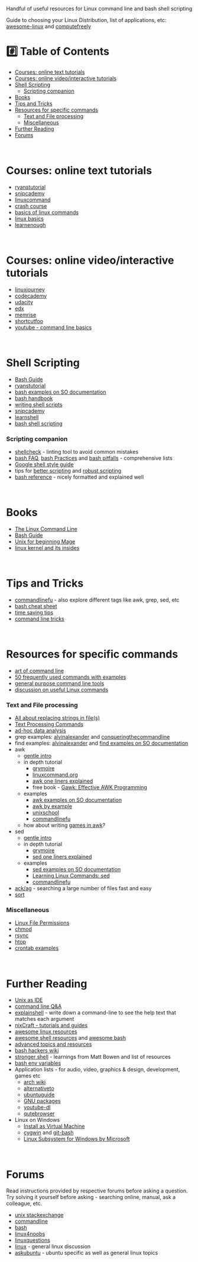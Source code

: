 Handful of useful resources for Linux command line and bash shell scripting

Guide to choosing your Linux Distribution, list of applications, etc: [awesome-linux](https://github.com/aleksandar-todorovic/awesome-linux#distributions) and [computefreely](http://computefreely.org/)

# :hash: Table of Contents

* [Courses: online text tutorials](#course-text)
* [Courses: online video/interactive tutorials](#course-interactive)
* [Shell Scripting](#shell-scripting)
    * [Scripting companion](#scripting-companion)
* [Books](#books)
* [Tips and Tricks](#tips-and-tricks)
* [Resources for specific commands](#specific-commands)
    * [Text and File processing](#text-file-processing)
    * [Miscellaneous](#miscellaneous)
* [Further Reading](#further-reading)
* [Forums](#forums)

<br>

# <a name="course-text"></a>Courses: online text tutorials

* [ryanstutorial](http://ryanstutorials.net/linuxtutorial/)
* [snipcademy](http://code.snipcademy.com/tutorials/linux-command-line)
* [linuxcommand](http://linuxcommand.org/lc3_learning_the_shell.php)
* [crash course](http://cli.learncodethehardway.org/book/)
* [basics of linux commands](http://www.ee.surrey.ac.uk/Teaching/Unix/)
* [linux basics](https://miteshshah.github.io/linux/basics/)
* [learnenough](https://www.learnenough.com/command-line-tutorial)

<br>

# <a name="course-interactive"></a>Courses: online video/interactive tutorials

* [linuxjourney](https://linuxjourney.com/)
* [codecademy](https://www.codecademy.com/learn/learn-the-command-line)
* [udacity](https://www.udacity.com/course/linux-command-line-basics--ud595)
* [edx](https://www.edx.org/course/introduction-linux-linuxfoundationx-lfs101x-0)
* [memrise](http://www.memrise.com/course/50252/shell-fu/)
* [shortcutfoo](https://www.shortcutfoo.com/app/dojos/command-line)
* [youtube - command line basics](https://www.youtube.com/watch?v=bE9DyH43C2I&list=PLVqGqrTs4ZWOhcApSWYIX_rnPMZDAClJa)

<br>

# <a name="shell-scripting"></a>Shell Scripting

* [Bash Guide](http://mywiki.wooledge.org/BashGuide)
* [ryanstutorial](http://ryanstutorials.net/bash-scripting-tutorial/)
* [bash examples on SO documentation](http://stackoverflow.com/documentation/bash/topics)
* [bash handbook](https://github.com/denysdovhan/bash-handbook)
* [writing shell scripts](http://linuxcommand.org/lc3_writing_shell_scripts.php)
* [snipcademy](http://code.snipcademy.com/tutorials/shell-scripting)
* [learnshell](http://www.learnshell.org/)
* [bash shell scripting](https://en.wikibooks.org/wiki/Bash_Shell_Scripting)

### <a name="scripting-companion"></a>Scripting companion

* [shellcheck](https://github.com/koalaman/shellcheck) - linting tool to avoid common mistakes
* [bash FAQ](http://mywiki.wooledge.org/BashFAQ), [bash Practices](http://mywiki.wooledge.org/BashGuide/Practices) and [bash pitfalls](http://mywiki.wooledge.org/BashPitfalls) - comprehensive lists
* [Google shell style guide](https://google.github.io/styleguide/shell.xml)
* tips for [better scripting](http://robertmuth.blogspot.in/2012/08/better-bash-scripting-in-15-minutes.html) and [robust scripting](http://www.davidpashley.com/articles/writing-robust-shell-scripts/)
* [bash reference](https://devmanual.gentoo.org/tools-reference/bash/index.html) - nicely formatted and explained well

<br>

# <a name="books"></a>Books

* [The Linux Command Line](http://linuxcommand.org/tlcl.php)
* [Bash Guide](http://mywiki.wooledge.org/BashGuide)
* [Unix for beginning Mage](http://unixmages.com/ufbm.pdf)
* [linux kernel and its insides](https://0xax.gitbooks.io/linux-insides/content/index.html)

<br>

# <a name="tips-and-tricks"></a>Tips and Tricks

* [commandlinefu](http://www.commandlinefu.com/commands/browse/sort-by-votes) - also explore different tags like awk, grep, sed, etc
* [bash cheat sheet](http://cli.learncodethehardway.org/bash_cheat_sheet.pdf)
* [time saving tips](https://www.quora.com/What-are-some-time-saving-tips-that-every-Linux-user-should-know)
* [command line tricks](http://stackoverflow.com/questions/68372/what-is-your-single-most-favorite-command-line-trick-using-bash)

<br>

# <a name="specific-commands"></a>Resources for specific commands

* [art of command line](https://github.com/jlevy/the-art-of-command-line)
* [50 frequently used commands with examples](http://www.thegeekstuff.com/2010/11/50-linux-commands/)
* [general purpose command line tools](http://www.compciv.org/unix-tools/)
* [discussion on useful Linux commands](https://www.reddit.com/r/linuxadmin/comments/1x0ql2/whats_a_linux_command_you_wish_you_had_known/)

### <a name="text-file-processing"></a>Text and File processing

* [All about replacing strings in file(s)](https://unix.stackexchange.com/questions/112023/how-can-i-replace-a-string-in-a-files)
* [Text Processing Commands](http://tldp.org/LDP/abs/html/textproc.html)
* [ad-hoc data analysis](https://en.wikibooks.org/wiki/Ad_Hoc_Data_Analysis_From_The_Unix_Command_Line)
* grep examples: [alvinalexander](http://alvinalexander.com/unix/edu/examples/grep.shtml) and [conqueringthecommandline](http://conqueringthecommandline.com/book/grep)
* find examples: [alvinalexander](http://alvinalexander.com/unix/edu/examples/find.shtml) and [find examples on SO documentation](http://stackoverflow.com/documentation/bash/566/find#t=201609010700119113007)
* awk
    * [gentle intro](http://code.snipcademy.com/tutorials/shell-scripting/awk/introduction)
    * in depth tutorial
        * [grymoire](http://www.grymoire.com/Unix/Awk.html)
        * [linuxcommand.org](http://linuxcommand.org/lc3_adv_awk.php)
        * [awk one liners explained](http://www.catonmat.net/series/awk-one-liners-explained)
        * free book - [Gawk: Effective AWK Programming](https://www.gnu.org/software/gawk/manual/)
    * examples
        * [awk examples on SO documentation](http://stackoverflow.com/documentation/awk/topics)
        * [awk by example](http://www.funtoo.org/Awk_by_Example,_Part_1)
        * [unixschool](http://www.theunixschool.com/2011/05/awk-read-file-and-split-contents.html)
        * [commandlinefu](http://www.commandlinefu.com/commands/tagged/112/awk/sort-by-votes)
    * how about writing [games in awk](http://awk.info/?Games)?
* sed
    * [gentle intro](http://code.snipcademy.com/tutorials/shell-scripting/sed/introduction)
    * in depth tutorial
        * [grymoire](http://www.grymoire.com/Unix/sed.html)
        * [sed one liners explained](http://www.catonmat.net/series/sed-one-liners-explained)
    * examples
        * [sed examples on SO documentation](http://stackoverflow.com/documentation/sed/topics)
        * [Learning Linux Commands: sed](https://linuxconfig.org/learning-linux-commands-sed)
        * [commandlinefu](http://www.commandlinefu.com/commands/tagged/110/sed/sort-by-votes)
* [ack/ag](http://conqueringthecommandline.com/book/ack_ag) - searching a large number of files fast and easy
* [sort](http://www.skorks.com/2010/05/sort-files-like-a-master-with-the-linux-sort-command-bash/)

### <a name="miscellaneous"></a>Miscellaneous

* [Linux File Permissions](https://www.linux.com/learn/getting-know-linux-file-permissions)
* [chmod](https://danielmiessler.com/study/unixlinux_permissions/)
* [rsync](http://www.tutorialspoint.com/articles/rsync-command-examples-on-linux)
* [htop](http://hisham.hm/htop/index.php?page=main)
* [crontab examples](http://www.thegeekstuff.com/2009/06/15-practical-crontab-examples/)

<br>

# <a name="further-reading"></a>Further Reading

* [Unix as IDE](https://sanctum.geek.nz/arabesque/series/unix-as-ide/)
* [command line Q&A](http://unix.stackexchange.com/questions/tagged/command-line)
* [explainshell](http://explainshell.com/) - write down a command-line to see the help text that matches each argument
* [nixCraft - tutorials and guides](http://www.cyberciti.biz/faq/)
* [awesome linux resources](https://github.com/itech001/awesome-linux-resources)
* [awesome shell resources](https://github.com/alebcay/awesome-shell) and [awesome bash](https://github.com/awesome-lists/awesome-bash)
* [advanced topics and resources](http://linuxcommand.org/lc3_resources.php)
* [bash hackers wiki](http://wiki.bash-hackers.org/start)
* [stronger shell](http://m.odul.us/blog/2015/8/12/stronger-shell) - learnings from Matt Bowen and list of resources
* [bash env variables](http://www.tricksofthetrades.net/2015/06/14/notes-bash-env-variables/)
* Application lists - for audio, video, graphics & design, development, games etc
    * [arch wiki](https://wiki.archlinux.org/index.php/List_of_applications)
    * [alternativeto](http://alternativeto.net/)
    * [ubuntuguide](http://ubuntuguide.org/wiki/Alternatives)
    * [GNU packages](https://www.gnu.org/manual/manual.html)
    * [youtube-dl](https://github.com/rg3/youtube-dl/)
    * [qutebrowser](http://qutebrowser.org/)
* Linux on Windows
    * [Install as Virtual Machine](http://www.storagecraft.com/blog/the-dead-simple-guide-to-installing-a-linux-virtual-machine-on-windows/)
    * [cygwin](https://www.cygwin.com/) and [git-bash](https://git-for-windows.github.io/)
    * [Linux Subsystem for Windows by Microsoft](http://www.howtogeek.com/249966/how-to-install-and-use-the-linux-bash-shell-on-windows-10/)

<br>

# <a name="forums"></a>Forums

Read instructions provided by respective forums before asking a question. Try solving it yourself before asking - searching online, manual, ask a colleague, etc. 

* [unix stackexchange](http://unix.stackexchange.com/)
* [commandline](https://www.reddit.com/r/commandline)
* [bash](https://www.reddit.com/r/bash)
* [linux4noobs](https://www.reddit.com/r/linux4noobs)
* [linuxquestions](https://www.reddit.com/r/linuxquestions)
* [linux](https://www.reddit.com/r/linux) - general linux discussion
* [askubuntu](http://askubuntu.com/questions/tagged/command-line?sort=votes&pageSize=15) - ubuntu specific as well as general linux topics
